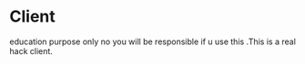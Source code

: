 # Client
education purpose only no you will be responsible if u use this .This is a real hack client.
